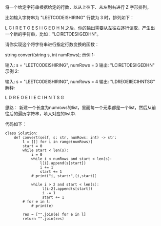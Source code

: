 将一个给定字符串根据给定的行数，以从上往下、从左到右进行 Z 字形排列。

比如输入字符串为 "LEETCODEISHIRING" 行数为 3 时，排列如下：

L   C   I   R
E T O E S I I G
E   D   H   N
之后，你的输出需要从左往右逐行读取，产生出一个新的字符串，比如："LCIRETOESIIGEDHN"。

请你实现这个将字符串进行指定行数变换的函数：

string convert(string s, int numRows);
示例 1:

输入: s = "LEETCODEISHIRING", numRows = 3
输出: "LCIRETOESIIGEDHN"
示例 2:

输入: s = "LEETCODEISHIRING", numRows = 4
输出: "LDREOEIIECIHNTSG"
解释:

L     D     R
E   O E   I I
E C   I H   N
T     S     G


思路： 新建一个长度为numrows的list，里面每一个元素都是一个list，然后从前往后的遍历字符串，填入对应的list中.

代码如下：
```
class Solution:
    def convert(self, s: str, numRows: int) -> str:
        l = [[] for i in range(numRows)]
        start = 0
        while start < len(s):
            i = 0
            while i < numRows and start < len(s):
                l[i].append(s[start])
                i += 1
                start += 1
            # print("i, start:",(i,start))
            
            while i > 2 and start < len(s):
                 l[i-2].append(s[start])
                 i -= 1
                 start += 1
        # for e in l:
            # print(e)

        res = ["".join(e) for e in l]
        return "".join(res)
```